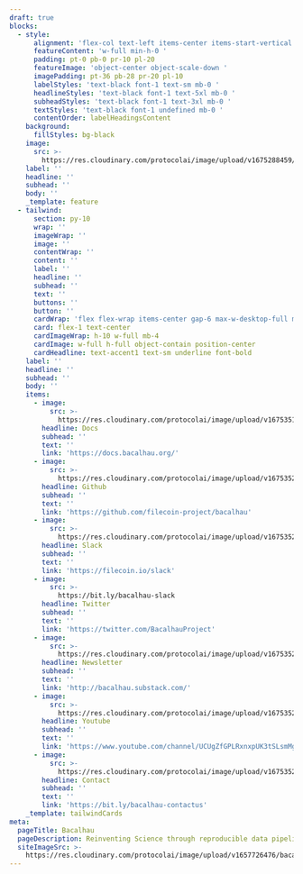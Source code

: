 ```yaml
---
draft: true
blocks:
  - style:
      alignment: 'flex-col text-left items-center items-start-vertical '
      featureContent: 'w-full min-h-0 '
      padding: pt-0 pb-0 pr-10 pl-20
      featureImage: 'object-center object-scale-down '
      imagePadding: pt-36 pb-28 pr-20 pl-10
      labelStyles: 'text-black font-1 text-sm mb-0 '
      headlineStyles: 'text-black font-1 text-5xl mb-0 '
      subheadStyles: 'text-black font-1 text-3xl mb-0 '
      textStyles: 'text-black font-1 undefined mb-0 '
      contentOrder: labelHeadingsContent
    background:
      fillStyles: bg-black
    image:
      src: >-
        https://res.cloudinary.com/protocolai/image/upload/v1675288459/bacalhau/bachlahua-logo_tvv2bp.png
    label: ''
    headline: ''
    subhead: ''
    body: ''
    _template: feature
  - tailwind:
      section: py-10
      wrap: ''
      imageWrap: ''
      image: ''
      contentWrap: ''
      content: ''
      label: ''
      headline: ''
      subhead: ''
      text: ''
      buttons: ''
      button: ''
      cardWrap: 'flex flex-wrap items-center gap-6 max-w-desktop-full mx-auto px-10 '
      card: flex-1 text-center
      cardImageWrap: h-10 w-full mb-4
      cardImage: w-full h-full object-contain position-center
      cardHeadline: text-accent1 text-sm underline font-bold
    label: ''
    headline: ''
    subhead: ''
    body: ''
    items:
      - image:
          src: >-
            https://res.cloudinary.com/protocolai/image/upload/v1675351964/bacalhau/file-solid_eqvc43.svg
        headline: Docs
        subhead: ''
        text: ''
        link: 'https://docs.bacalhau.org/'
      - image:
          src: >-
            https://res.cloudinary.com/protocolai/image/upload/v1675352046/bacalhau/github_d9by2p.svg
        headline: Github
        subhead: ''
        text: ''
        link: 'https://github.com/filecoin-project/bacalhau'
      - image:
          src: >-
            https://res.cloudinary.com/protocolai/image/upload/v1675352053/bacalhau/slack_kig4zs.svg
        headline: Slack
        subhead: ''
        text: ''
        link: 'https://filecoin.io/slack'
      - image:
          src: >-
            https://bit.ly/bacalhau-slack
        headline: Twitter
        subhead: ''
        text: ''
        link: 'https://twitter.com/BacalhauProject'
      - image:
          src: >-
            https://res.cloudinary.com/protocolai/image/upload/v1675352049/bacalhau/newspaper-solid_a6wreq.svg
        headline: Newsletter
        subhead: ''
        text: ''
        link: 'http://bacalhau.substack.com/'
      - image:
          src: >-
            https://res.cloudinary.com/protocolai/image/upload/v1675352060/bacalhau/youtube_viqwcn.svg
        headline: Youtube
        subhead: ''
        text: ''
        link: 'https://www.youtube.com/channel/UCUgZfGPLRxnxpUK3tSLsmMg'
      - image:
          src: >-
            https://res.cloudinary.com/protocolai/image/upload/v1675352042/bacalhau/envelope-solid_wve3hk.svg
        headline: Contact
        subhead: ''
        text: ''
        link: 'https://bit.ly/bacalhau-contactus'
    _template: tailwindCards
meta:
  pageTitle: Bacalhau
  pageDescription: Reinventing Science through reproducible data pipelines
  siteImageSrc: >-
    https://res.cloudinary.com/protocolai/image/upload/v1657726476/bacalhau/bacalhua-social_hbrzct.png
---
```


